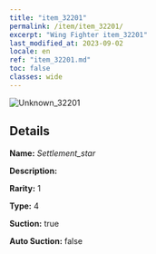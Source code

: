 ```yaml
---
title: "item_32201"
permalink: /item/item_32201/
excerpt: "Wing Fighter item_32201"
last_modified_at: 2023-09-02
locale: en
ref: "item_32201.md"
toc: false
classes: wide
---
```



 ![Unknown_32201](/images/item/Settlement_star_p.png)



## Details

 **Name:** *Settlement_star* 

 **Description:** 

 **Rarity:** 1 

 **Type:** 4 

 **Suction:** true 

 **Auto Suction:** false 


